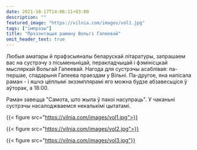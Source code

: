```yaml
---
date: 2021-10-17T14:06:11+03:00
description: ""
featured_image: "https://vilnia.com/images/vol1.jpg"
tags: ["імпрэзы"]
title: "Прэзэнтацыя раману Вольгі Гапеевай"
omit_header_text: true
---
```


Любыя аматары й прафэсыяналы беларускай літаратуры, запрашаем вас на сустрэчу з пісьменьніцай, перакладчыцай і фэмінісцкай мысляркай Вольгай Гапеевай. Нагода для сустрэчы асаблівая: па-першае, спадарыня Гапеева праездам у Вільні. Па-другое, яна напісала раман - і яшчэ цёплымі экзэмплярамі яго можна будзе абзавесьціся ў аўторак, а 18:00.

Раман завецца "Самота, што жыла ў пакоі насупраць". У чаканьні сустрэчы насалоджваемся некалькімі цытатамі.

{{< figure src="https://vilnia.com/images/vol1.jpg">}}

{{< figure src="https://vilnia.com/images/vol2.jpg">}}

{{< figure src="https://vilnia.com/images/vol3.jpg"}}

